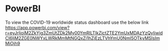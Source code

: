 # PowerBI
To view the COVID-19 worldwide status dashboard use the below link
https://app.powerbi.com/view?r=eyJrIjoiM2ZkYjg3ZmUtZDk2My00YmRlLTlkZjctZTE2YmUxMDAzYzQyIiwidCI6IjM2ZGE0NWYxLWRkMmMtNGQxZi1hZjEzLTVhYmU0NmI5OTkyMSIsImMiOjh9

